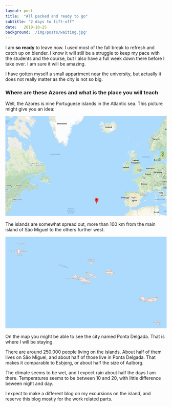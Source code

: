 ```yaml
---
layout: post
title:  "All packed and ready to go"
subtitle: "2 days to lift-off"
date:   2018-10-25
background: '/img/posts/waiting.jpg'
---
```


I am **so ready** to leave now. I used most of the fall break to refresh and catch up on blender. I know it will still be a struggle to keep my pace with the students and the course, but I also have a full week down there before I take over. I am sure it will be amazing.

I have gotten myself a small appartment near the university, but actually it does not really matter as the city is not so big.

### Where are these Azores and what is the place you will teach
Well, the Azores is nine Portuguese islands in the Atlantic sea. This picture might give you an idea: 

![](/img/posts/AzoresWhere.jpg)

The islands are somewhat spread out, more than 100 km from the main island of São Miguel to the others further west.

![](/img/posts/AzoresMap.jpg)

On the map you might be able to see the city named Ponta Delgada. That is where I will be staying. 

There are around 250.000 people living on the islands. About half of them lives on São Miguel, and about half of those live in Ponta Delgada. That makes it comparable to Esbjerg, or about half the size of Aalborg.

The climate seems to be wet, and I expect rain about half the days I am there. Temperatures seems to be between 10 and 20, with little difference beween night and day.

I expect to make a different blog on my excursions on the island, and reserve this blog mostly for the work related parts.
